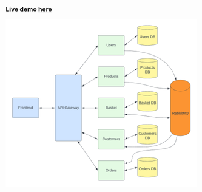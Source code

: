 ### Live demo [here](http://34.118.68.253)

![architecture](https://raw.githubusercontent.com/devthrash/microservices-web-store/main/images/architecture.png)
